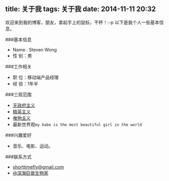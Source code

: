 title: 关于我
tags: 关于我
date: 2014-11-11 20:32
---
欢迎来到我的博客，朋友，拿起手上的鼠标，干杯！:-p
以下是我个人一些基本信息。
  
###基本信息
+ Name  : Steven Wong
+ 性  别：男
  
###工作相关
+ 职  位：移动端产品经理
+ 经  验：1年半
  
###三观范围
+ [无政府主义](http://zh.wikipedia.org/wiki/%E6%97%A0%E6%94%BF%E5%BA%9C%E4%B8%BB%E4%B9%89)
+ [精英主义](http://zh.wikipedia.org/wiki/%E7%B2%BE%E8%8B%B1%E4%B8%BB%E4%B9%89)
+ [唯物主义](http://zh.wikipedia.org/wiki/%E5%94%AF%E7%89%A9%E4%B8%BB%E4%B9%89)
+ 最新世界观`my babe is the most beautiful girl in the world`

  
###兴趣爱好
+ 音乐、电影、运动。

###联系方式
+ shorttimefly@gmail.com
+ [@深海巨兽生物家](http://weibo.com/shorttime)


